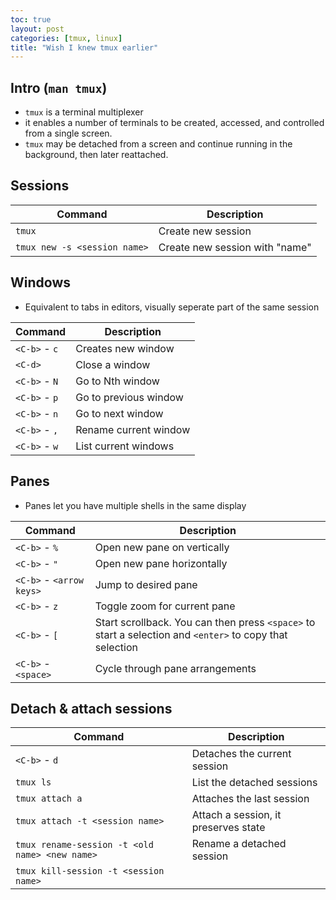 ```yaml
---
toc: true
layout: post
categories: [tmux, linux]
title: "Wish I knew tmux earlier"
---
```


## Intro (```man tmux```)
- ```tmux``` is a terminal multiplexer
- it enables a number of terminals to be created, accessed, and controlled from a single screen.
- ```tmux``` may be detached from a screen and continue running in the background, then later reattached.

## Sessions

|Command | Description |
|--------|-------------|
|```tmux``` | Create new session |
|```tmux new -s <session name>``` | Create new session with "name"|

## Windows
- Equivalent to tabs in editors, visually seperate part of the same session

|Command | Description |
|--------|-------------|
|```<C-b>``` - ```c``` | Creates new window |
|```<C-d>``` | Close a window |
|```<C-b>``` - ```N``` | Go to Nth window |
|```<C-b>``` - ```p```| Go to previous window |
|```<C-b>``` - ```n```| Go to next window |
|```<C-b>``` - ```,```| Rename current window |
|```<C-b>``` - ```w```| List current windows |

## Panes
- Panes let you have multiple shells in the same display

|Command | Description |
|--------|-------------|
|```<C-b>``` - ```%``` | Open new pane on vertically |
|```<C-b>``` - ```"``` | Open new pane horizontally |
|```<C-b>``` - ```<arrow keys>``` | Jump to desired pane |
|```<C-b>``` - ```z``` | Toggle zoom for current pane |
|```<C-b>``` - ```[``` | Start scrollback. You can then press ```<space>``` to start a selection and ```<enter>``` to copy that selection |
|```<C-b>``` - ```<space>``` | Cycle through pane arrangements |


## Detach & attach sessions

|Command | Description |
|--------|-------------|
|```<C-b>``` - ```d```| Detaches the current session |
|```tmux ls``` | List the detached sessions |
|```tmux attach a``` | Attaches the last session |
|```tmux attach -t <session name>``` | Attach a session, it preserves state |
|```tmux rename-session -t <old name> <new name>``` | Rename a detached session |
|```tmux kill-session -t <session name>``` | 
